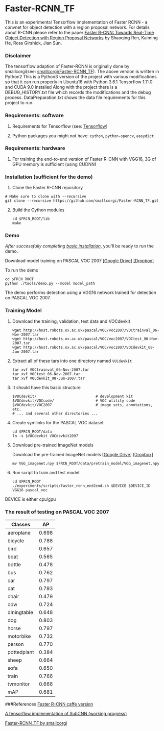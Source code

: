 # Faster-RCNN_TF

This is an experimental Tensorflow implementation of Faster RCNN - a convnet for object detection with a region proposal network.
For details about R-CNN please refer to the paper [Faster R-CNN: Towards Real-Time Object Detection with Region Proposal Networks](http://arxiv.org/pdf/1506.01497v3.pdf) by Shaoqing Ren, Kaiming He, Ross Girshick, Jian Sun.

### Disclaimer
The tensorflow adaption of Faster-RCNN is originally done by smallcorgi(see: [smallcorgi/Faster-RCNN_TF](https://github.com/smallcorgi/Faster-RCNN_TF)).
The above version is written in Python2
This is a Python3 version of the project with various modifications so that it can run properly in Ubuntu16 with
Python 3.6.1 Tensorflow 1.11.0 and CUDA 9.0 installed
Along with the project there is a DEBUG_HISTORY.txt file which records the modifications and the debug process.
DataPreparation.txt shows the data file requirements for this project to run.

### Requirements: software

1. Requirements for Tensorflow (see: [Tensorflow](https://www.tensorflow.org/))

2. Python packages you might not have: `cython`, `python-opencv`, `easydict`

### Requirements: hardware

1. For training the end-to-end version of Faster R-CNN with VGG16, 3G of GPU memory is sufficient (using CUDNN)

### Installation (sufficient for the demo)

1. Clone the Faster R-CNN repository
  ```Shell
  # Make sure to clone with --recursive
  git clone --recursive https://github.com/smallcorgi/Faster-RCNN_TF.git
  ```

2. Build the Cython modules
    ```Shell
    cd $FRCN_ROOT/lib
    make
    ```

### Demo

*After successfully completing [basic installation](#installation-sufficient-for-the-demo)*, you'll be ready to run the demo.

Download model training on PASCAL VOC 2007  [[Google Drive]](https://drive.google.com/open?id=0ByuDEGFYmWsbZ0EzeUlHcGFIVWM) [[Dropbox]](https://www.dropbox.com/s/cfz3blmtmwj6bdh/VGGnet_fast_rcnn_iter_70000.ckpt?dl=0)

To run the demo
```Shell
cd $FRCN_ROOT
python ./tools/demo.py --model model_path
```
The demo performs detection using a VGG16 network trained for detection on PASCAL VOC 2007.

### Training Model
1. Download the training, validation, test data and VOCdevkit

	```Shell
	wget http://host.robots.ox.ac.uk/pascal/VOC/voc2007/VOCtrainval_06-Nov-2007.tar
	wget http://host.robots.ox.ac.uk/pascal/VOC/voc2007/VOCtest_06-Nov-2007.tar
	wget http://host.robots.ox.ac.uk/pascal/VOC/voc2007/VOCdevkit_08-Jun-2007.tar
	```

2. Extract all of these tars into one directory named `VOCdevkit`

	```Shell
	tar xvf VOCtrainval_06-Nov-2007.tar
	tar xvf VOCtest_06-Nov-2007.tar
	tar xvf VOCdevkit_08-Jun-2007.tar
	```

3. It should have this basic structure

	```Shell
  	$VOCdevkit/                           # development kit
  	$VOCdevkit/VOCcode/                   # VOC utility code
  	$VOCdevkit/VOC2007                    # image sets, annotations, etc.
  	# ... and several other directories ...
  	```

4. Create symlinks for the PASCAL VOC dataset

	```Shell
    cd $FRCN_ROOT/data
    ln -s $VOCdevkit VOCdevkit2007
    ```
    
5. Download pre-trained ImageNet models

   Download the pre-trained ImageNet models [[Google Drive]](https://drive.google.com/open?id=0ByuDEGFYmWsbNVF5eExySUtMZmM) [[Dropbox]](https://www.dropbox.com/s/po2kzdhdgl4ix55/VGG_imagenet.npy?dl=0)
   
   	```Shell
    mv VGG_imagenet.npy $FRCN_ROOT/data/pretrain_model/VGG_imagenet.npy
    ```

6. Run script to train and test model
	```Shell
	cd $FRCN_ROOT
	./experiments/scripts/faster_rcnn_end2end.sh $DEVICE $DEVICE_ID VGG16 pascal_voc
	```
  DEVICE is either cpu/gpu

### The result of testing on PASCAL VOC 2007 

| Classes       | AP     |
|-------------|--------|
| aeroplane   | 0.698 |
| bicycle     | 0.788 |
| bird        | 0.657 |
| boat        | 0.565 |
| bottle      | 0.478 |
| bus         | 0.762 |
| car         | 0.797 |
| cat         | 0.793 |
| chair       | 0.479 |
| cow         | 0.724 |
| diningtable | 0.648 |
| dog         | 0.803 |
| horse       | 0.797 |
| motorbike   | 0.732 |
| person      | 0.770 |
| pottedplant | 0.384 |
| sheep       | 0.664 |
| sofa        | 0.650 |
| train       | 0.766 |
| tvmonitor   | 0.666 |
| mAP        | 0.681 |


###References
[Faster R-CNN caffe version](https://github.com/rbgirshick/py-faster-rcnn)

[A tensorflow implementation of SubCNN (working progress)](https://github.com/yuxng/SubCNN_TF)

[Faster-RCNN_TF by smallcorgi](https://github.com/smallcorgi/Faster-RCNN_TF)

